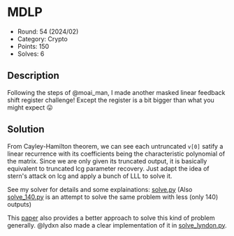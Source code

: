 # MDLP

* Round: 54 (2024/02)
* Category: Crypto
* Points: 150
* Solves: 6

## Description

Following the steps of @moai_man, I made another masked linear feedback shift register challenge! Except the register is a bit bigger than what you might expect 😛

## Solution

From Cayley-Hamilton theorem, we can see each untruncated `v[0]` satify a linear recurrence with its coefficients being the characteristic polynomial of the matrix. Since we are only given its truncated output, it is basically equivalent to truncated lcg parameter recovery. Just adapt the idea of stern's attack on lcg and apply a bunch of LLL to solve it.

See my solver for details and some explainations: [solve.py](./solve.py) (Also [solve_140.py](./solve_140.py) is an attempt to solve the same problem with less (only 140) outputs)

This [paper](https://eprint.iacr.org/2022/1134) also provides a better approach to solve this kind of problem generally. @lydxn also made a clear implementation of it in [solve_lyndon.py](./solve_lyndon.py).
